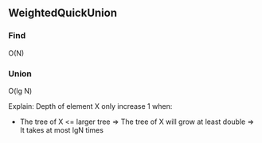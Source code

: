 ## WeightedQuickUnion

### Find
O(N)

### Union
O(lg N)

Explain:
Depth of element X only increase 1 when:
- The tree of X <= larger tree => The tree of X will grow at least double
=> It takes at most lgN times
